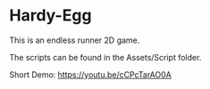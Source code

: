 # Hardy-Egg

This is an endless runner 2D game.

The scripts can be found in the Assets/Script folder.

Short Demo: https://youtu.be/cCPcTarAO0A
